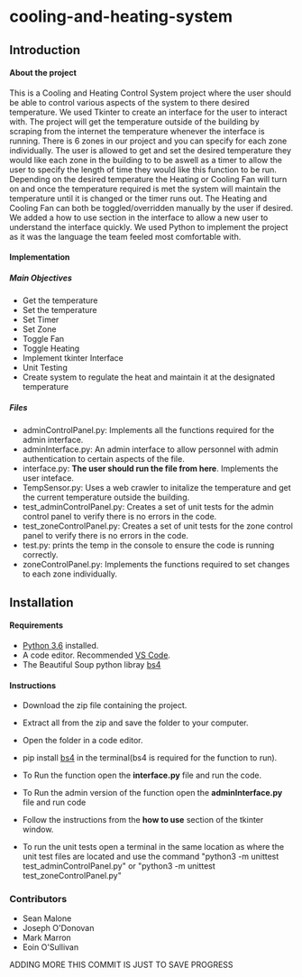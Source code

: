 # cooling-and-heating-system

## Introduction

#### About the project 

<p>
This is a Cooling and Heating Control System project where the user should be able to control various aspects of the system to there desired temperature. We used Tkinter to create an interface for the user to interact with. The project will get the temperature outside of the building by scraping from the internet the temperature whenever the interface is running. There is 6 zones in our project and you can specify for each zone individually. The user is allowed to get and set the desired temperature they would like each zone in the building to to be aswell as a timer to allow the user to specify the length of time they would like this function to be run. Depending on the desired temperature the Heating or Cooling Fan will turn on and once the temperature required is met the system will maintain the temperature until it is changed or the timer runs out. The Heating and Cooling Fan can both be toggled/overridden manually by the user if desired.  We added a how to use section in the interface to allow a new user to understand the interface quickly. We used Python to implement the project as it was the language the team feeled most comfortable with.
</p>

#### Implementation

##### Main Objectives

* Get the temperature
* Set the temperature
* Set Timer
* Set Zone
* Toggle Fan
* Toggle Heating
* Implement tkinter Interface
* Unit Testing
* Create system to regulate the heat and maintain it at the designated temperature

##### Files

* adminControlPanel.py: Implements all the functions required for the admin interface.
* adminInterface.py: An admin interface to allow personnel with admin authentication to certain aspects of the file.
* interface.py: **The user should run the file from here**. Implements the user inteface.
* TempSensor.py: Uses a web crawler to initalize the temperature and get the current temperature outside the building.
* test_adminControlPanel.py: Creates a set of unit tests for the admin control panel to verify there is no errors in the code.
* test_zoneControlPanel.py: Creates a set of unit tests for the zone control panel to verify there is no errors in the code.
* test.py: prints the temp in the console to ensure the code is running correctly.
* zoneControlPanel.py: Implements the functions required to set changes to each zone individually.

## Installation

#### Requirements

* [Python 3.6](https://www.python.org/downloads/release/python-360/) installed.
* A code editor. Recommended [VS Code](https://code.visualstudio.com/download).
* The Beautiful Soup python libray [bs4](https://pypi.org/project/bs4/)

#### Instructions

* Download the zip file containing the project.
* Extract all from the zip and save the folder to your computer.
* Open the folder in a code editor.
* pip install [bs4](https://pypi.org/project/bs4/) in the terminal(bs4 is required for the function to run).
* To Run the function open the **interface.py** file and run the code.
* To Run the admin version of the function open the **adminInterface.py** file and run code
* Follow the instructions from the **how to use** section of the tkinter window.

* To run the unit tests open a terminal in the same location as where the unit test files are located and use the command "python3 -m unittest test_adminControlPanel.py" or "python3 -m unittest test_zoneControlPanel.py"



### Contributors
- Sean Malone
- Joseph O'Donovan
- Mark Marron
- Eoin O'Sullivan

ADDING MORE THIS COMMIT IS JUST TO SAVE PROGRESS
